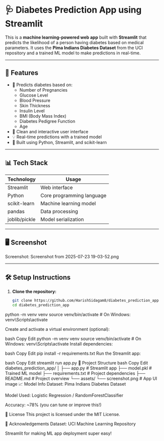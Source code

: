 # 🩺 Diabetes Prediction App using Streamlit

This is a **machine learning-powered web app** built with **Streamlit** that predicts the likelihood of a person having diabetes based on medical parameters. It uses the **Pima Indians Diabetes Dataset** from the UCI repository and a trained ML model to make predictions in real-time.

---

## 🚀 Features

- 🧮 Predicts diabetes based on:
  - Number of Pregnancies
  - Glucose Level
  - Blood Pressure
  - Skin Thickness
  - Insulin Level
  - BMI (Body Mass Index)
  - Diabetes Pedigree Function
  - Age
- 🎨 Clean and interactive user interface
- 💡 Real-time predictions with a trained model
- 🧠 Built using Python, Streamlit, and scikit-learn

---

## 📊 Tech Stack

| Technology    | Usage                           |
|---------------|----------------------------------|
| Streamlit     | Web interface                    |
| Python        | Core programming language        |
| scikit-learn  | Machine learning model           |
| pandas        | Data processing                  |
| joblib/pickle | Model serialization              |

---

## 🖥️ Screenshot

Screenshot: Screenshot from 2025-07-23 19-03-52.png

---

## 🛠️ Setup Instructions

1. **Clone the repository:**
   ```bash
   git clone https://github.com/HarishSidagam8/diabetes_prediction_app.git
   cd diabetes_prediction_app

python -m venv venv
source venv/bin/activate    # On Windows: venv\Scripts\activate

Create and activate a virtual environment (optional):

bash
Copy
Edit
python -m venv venv
source venv/bin/activate    # On Windows: venv\Scripts\activate
Install dependencies:

bash
Copy
Edit
pip install -r requirements.txt
Run the Streamlit app:

bash
Copy
Edit
streamlit run app.py
📁 Project Structure
bash
Copy
Edit
diabetes_prediction_app/
│
├── app.py                 # Streamlit app
├── model.pkl              # Trained ML model
├── requirements.txt       # Project dependencies
├── README.md              # Project overview
└── assets/
    └── screenshot.png     # App UI image
📈 Model Info
Dataset: Pima Indians Diabetes Dataset

Model Used: Logistic Regression / RandomForestClassifier

Accuracy: ~78% (you can tune or improve this!)

📄 License
This project is licensed under the MIT License.

🙌 Acknowledgements
Dataset: UCI Machine Learning Repository

Streamlit for making ML app deployment super easy!



